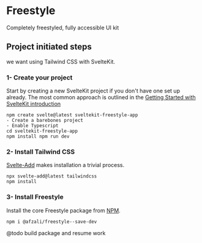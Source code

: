 # Freestyle

Completely freestyled, fully accessible UI kit

  

## Project initiated steps
we want using Tailwind CSS with SvelteKit.

### 1- Create your project

Start by creating a new SvelteKit project if you don't have one set up already. The most common approach is outlined in the [Getting Started with SvelteKit introduction](https://kit.svelte.dev/docs#introduction-getting-started)

    npm create svelte@latest sveltekit-freestyle-app 
    - Create a barebones project 
    - Enable Typescript 
    cd sveltekit-freestyle-app
    npm install npm run dev

### 2- Install Tailwind CSS
[Svelte-Add](https://github.com/svelte-add/tailwindcss)  makes installation a trivial process.

    npx svelte-add@latest tailwindcss
    npm install

### 3- Install Freestyle
Install the core Freestyle package from  [NPM](https://www.npmjs.com/package/@afzali/freestyle).

    npm i @afzali/freestyle--save-dev

@todo
build package and resume work
